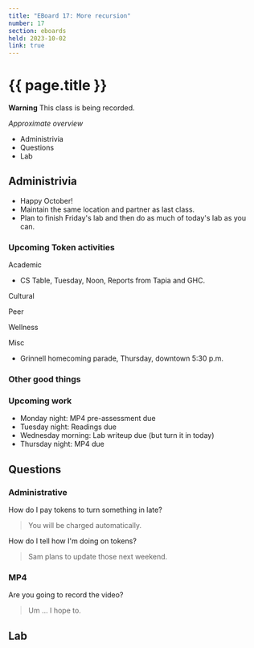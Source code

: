 ```yaml
---
title: "EBoard 17: More recursion"
number: 17
section: eboards
held: 2023-10-02
link: true
---
```

# {{ page.title }}

**Warning** This class is being recorded.

_Approximate overview_

* Administrivia
* Questions
* Lab

Administrivia
-------------

* Happy October!
* Maintain the same location and partner as last class.
* Plan to finish Friday's lab and then do as much of today's lab
  as you can.

### Upcoming Token activities

Academic

* CS Table, Tuesday, Noon, Reports from Tapia and GHC.

Cultural

Peer

Wellness

Misc

* Grinnell homecoming parade, Thursday, downtown 5:30 p.m.

### Other good things

### Upcoming work

* Monday night: MP4 pre-assessment due
* Tuesday night: Readings due
* Wednesday morning: Lab writeup due (but turn it in today)
* Thursday night: MP4 due

Questions
---------

### Administrative

How do I pay tokens to turn something in late?

> You will be charged automatically.

How do I tell how I'm doing on tokens?

> Sam plans to update those next weekend.

### MP4

Are you going to record the video?

> Um ... I hope to.

Lab
---
